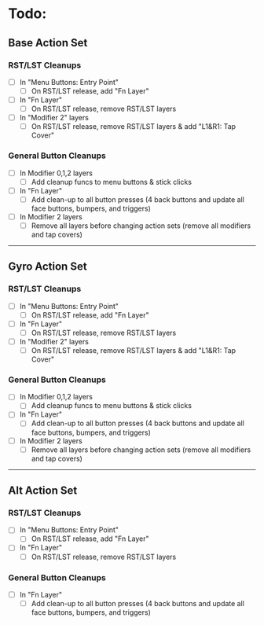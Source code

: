 # Todo:

## Base Action Set
### RST/LST Cleanups
- [ ] In "Menu Buttons: Entry Point"
    - [ ] On RST/LST release, add "Fn Layer"
- [ ] In "Fn Layer"
    - [ ] On RST/LST release, remove RST/LST layers
- [ ] In "Modifier 2" layers
    - [ ] On RST/LST release, remove RST/LST layers & add "L1&R1: Tap Cover"

### General Button Cleanups
- [ ] In Modifier 0,1,2 layers
    - [ ] Add cleanup funcs to menu buttons & stick clicks
- [ ] In "Fn Layer"
    - [ ] Add clean-up to all button presses (4 back buttons and update all face buttons, bumpers, and triggers)
- [ ] In Modifier 2 layers
    - [ ] Remove all layers before changing action sets (remove all modifiers and tap covers)

---

## Gyro Action Set
### RST/LST Cleanups
- [ ] In "Menu Buttons: Entry Point"
    - [ ] On RST/LST release, add "Fn Layer"
- [ ] In "Fn Layer"
    - [ ] On RST/LST release, remove RST/LST layers
- [ ] In "Modifier 2" layers
    - [ ] On RST/LST release, remove RST/LST layers & add "L1&R1: Tap Cover"

### General Button Cleanups
- [ ] In Modifier 0,1,2 layers
    - [ ] Add cleanup funcs to menu buttons & stick clicks
- [ ] In "Fn Layer"
    - [ ] Add clean-up to all button presses (4 back buttons and update all face buttons, bumpers, and triggers)
- [ ] In Modifier 2 layers
    - [ ] Remove all layers before changing action sets (remove all modifiers and tap covers)

---

## Alt Action Set
### RST/LST Cleanups
- [ ] In "Menu Buttons: Entry Point"
    - [ ] On RST/LST release, add "Fn Layer"
- [ ] In "Fn Layer"
    - [ ] On RST/LST release, remove RST/LST layers

### General Button Cleanups
- [ ] In "Fn Layer"
    - [ ] Add clean-up to all button presses (4 back buttons and update all face buttons, bumpers, and triggers)
